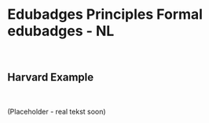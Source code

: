 Edubadges Principles Formal edubadges - NL
==========================================

 

Harvard Example
---------------

 

(Placeholder - real tekst soon)
